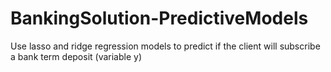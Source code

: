 # BankingSolution-PredictiveModels
Use lasso and ridge regression models to predict if the client will subscribe a bank term deposit (variable y)
